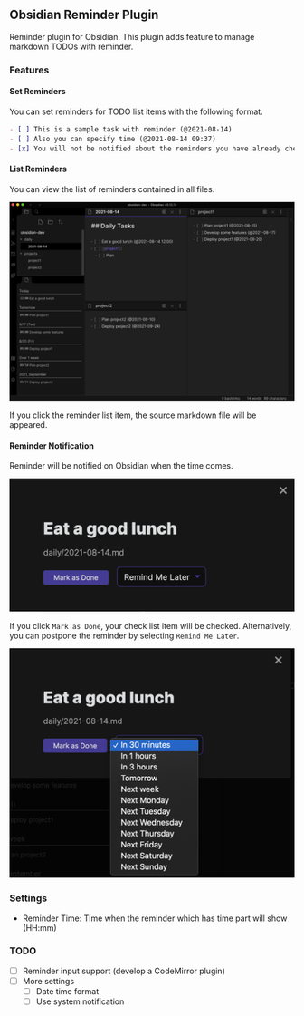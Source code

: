## Obsidian Reminder Plugin

Reminder plugin for Obsidian. This plugin adds feature to manage markdown TODOs with reminder.

### Features

#### Set Reminders

You can set reminders for TODO list items with the following format.

```markdown
- [ ] This is a sample task with reminder (@2021-08-14)
- [ ] Also you can specify time (@2021-08-14 09:37)
- [x] You will not be notified about the reminders you have already checked. (@2021-08-14)
```

#### List Reminders

You can view the list of reminders contained in all files.

<img src="images/reminder-list.png" width="600" />

If you click the reminder list item, the source markdown file will be appeared.

#### Reminder Notification

Reminder will be notified on Obsidian when the time comes.

<img src="images/reminder-notification1.png" width="600" />

If you click `Mark as Done`, your check list item will be checked.
Alternatively, you can postpone the reminder by selecting `Remind Me Later`.

<img src="images/reminder-notification2.png" width="600" />

### Settings

- Reminder Time: Time when the reminder which has time part will show (HH:mm)
### TODO

- [ ] Reminder input support (develop a CodeMirror plugin)
- [ ] More settings
  - [ ] Date time format
  - [ ] Use system notification

